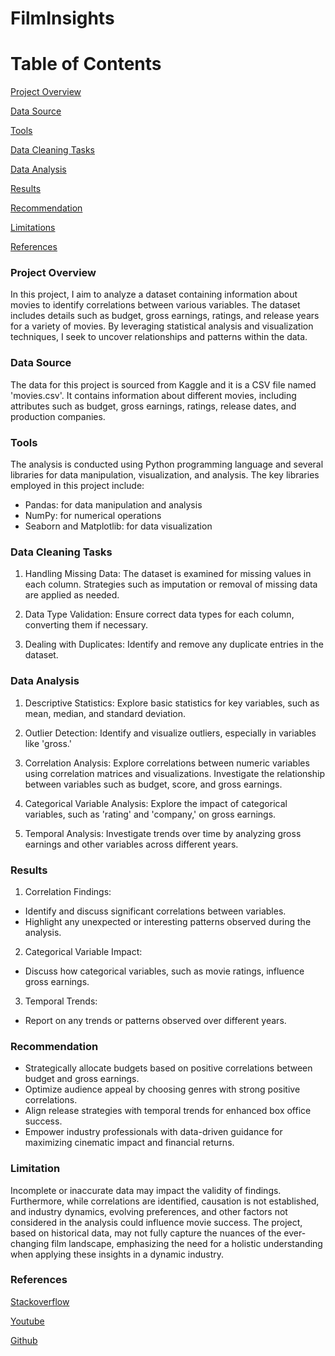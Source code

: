 # FilmInsights


# Table of Contents

[Project Overview](#Project-Overview)

[Data Source](#Data-Source)

[Tools](#Tools)

[Data Cleaning Tasks](#Data-Cleaning-Tasks)

[Data Analysis](#Data-Analysis)

[Results](#Results)

[Recommendation](#Recommendation)

[Limitations](#Limitation)

[References](#References)

### Project Overview
In this project, I aim to analyze a dataset containing information about movies to identify correlations between various variables. The dataset includes details such as budget, gross earnings, ratings, and release years for a variety of movies. By leveraging statistical analysis and visualization techniques, I seek to uncover relationships and patterns within the data.

### Data Source
The data for this project is sourced from Kaggle and it is a  CSV file named 'movies.csv'. It contains information about different movies, including attributes such as budget, gross earnings, ratings, release dates, and production companies.

### Tools
The analysis is conducted using Python programming language and several libraries for data manipulation, visualization, and analysis. The key libraries employed in this project include:
- Pandas: for data manipulation and analysis
- NumPy: for numerical operations
- Seaborn and Matplotlib: for data visualization

### Data Cleaning Tasks

1. Handling Missing Data: The dataset is examined for missing values in each column. Strategies such as imputation or removal of missing data are applied as needed.

2. Data Type Validation: Ensure correct data types for each column, converting them if necessary.

3. Dealing with Duplicates: Identify and remove any duplicate entries in the dataset.

### Data Analysis

1. Descriptive Statistics: Explore basic statistics for key variables, such as mean, median, and standard deviation.

2. Outlier Detection: Identify and visualize outliers, especially in variables like 'gross.'

3. Correlation Analysis: Explore correlations between numeric variables using correlation matrices and visualizations. Investigate the relationship between variables such as budget, score, and gross earnings.

4. Categorical Variable Analysis: Explore the impact of categorical variables, such as 'rating' and 'company,' on gross earnings.

5. Temporal Analysis: Investigate trends over time by analyzing gross earnings and other variables across different years.

### Results

1. Correlation Findings:
- Identify and discuss significant correlations between variables.
- Highlight any unexpected or interesting patterns observed during the analysis.
  
2. Categorical Variable Impact:
- Discuss how categorical variables, such as movie ratings, influence gross earnings.

3. Temporal Trends:
- Report on any trends or patterns observed over different years.

### Recommendation

- Strategically allocate budgets based on positive correlations between budget and gross earnings.
- Optimize audience appeal by choosing genres with strong positive correlations.
- Align release strategies with temporal trends for enhanced box office success.
- Empower industry professionals with data-driven guidance for maximizing cinematic impact and financial returns.

### Limitation 
Incomplete or inaccurate data may impact the validity of findings. Furthermore, while correlations are identified, causation is not established, and industry dynamics, evolving preferences, and other factors not considered in the analysis could influence movie success. The project, based on historical data, may not fully capture the nuances of the ever-changing film landscape, emphasizing the need for a holistic understanding when applying these insights in a dynamic industry.

### References

[Stackoverflow](https://stackoverflow.com/)

[Youtube](youtube.com)

[Github](github.com)
